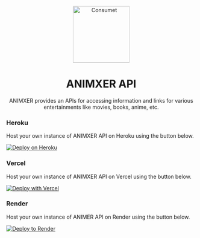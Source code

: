 <p align="center">
  <a href="https://anim-xer-chi.vercel.app/">
    <img alt="Consumet" src="https://cdn.jsdelivr.net/gh/AnimXer01/Logo-test@main/logoo.png" width="150">
  </a>
</p>

<h1 align="center">
  ANIMXER API
</h1>
<p align="center">
  ANIMXER provides an APIs for accessing information and links for various entertainments like movies, books, anime, etc.


### Heroku
Host your own instance of ANIMXER API on Heroku using the button below.

[![Deploy on Heroku](https://www.herokucdn.com/deploy/button.svg)](https://heroku.com/deploy?template=https://github.com/Animxer02/animxer-api.git)

### Vercel
Host your own instance of ANIMXER API on Vercel using the button below.

[![Deploy with Vercel](https://vercel.com/button)](https://vercel.com/new/clone?repository-url=https://github.com/Animxer02/animxer-api.git)

### Render
Host your own instance of ANIMER API on Render using the button below.

[![Deploy to Render](https://render.com/images/deploy-to-render-button.svg)](https://render.com/deploy?repo=https://github.com/Animxer02/animxer-api.git)
